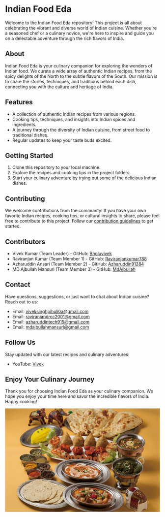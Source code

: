 # Indian Food Eda

Welcome to the Indian Food Eda repository! This project is all about celebrating the vibrant and diverse world of Indian cuisine. Whether you're a seasoned chef or a culinary novice, we're here to inspire and guide you on a delectable adventure through the rich flavors of India.

## About

Indian Food Eda is your culinary companion for exploring the wonders of Indian food. We curate a wide array of authentic Indian recipes, from the spicy delights of the North to the subtle flavors of the South. Our mission is to share the stories, techniques, and traditions behind each dish, connecting you with the culture and heritage of India.

## Features

- A collection of authentic Indian recipes from various regions.
- Cooking tips, techniques, and insights into Indian spices and ingredients.
- A journey through the diversity of Indian cuisine, from street food to traditional dishes.
- Regular updates to keep your taste buds excited.

## Getting Started

1. Clone this repository to your local machine.
2. Explore the recipes and cooking tips in the project folders.
3. Start your culinary adventure by trying out some of the delicious Indian dishes.

## Contributing

We welcome contributions from the community! If you have your own favorite Indian recipes, cooking tips, or cultural insights to share, please feel free to contribute to this project. Follow our [contribution guidelines](CONTRIBUTING.md) to get started.

## Contributors

- Vivek Kumar (Team Leader) - GitHub: [Bholuvivek](https://github.com/Bholuvivek)
- Raviranjan Kumar (Team Member 1) - GitHub: [Raviranjankumar788](https://github.com/Raviranjankumar788)
- Azharuddin Ansari (Team Member 2) - GitHub: [Azharuddin91284](https://github.com/Azharuddin91284)
- MD Ajbullah Mansuri (Team Member 3) - GitHub: [MdAjbullah](https://github.com/MdAjbullah)


## Contact

Have questions, suggestions, or just want to chat about Indian cuisine? Reach out to us:

- Email: [viveksinghpihuli0a@gmail.com](mailto:viveksinghpihuli0a@gmail.com)
- Email: [raviranjandrcc2001@gmail.com](mailto:raviranjandrcc2001@gmail.com)
- Email: [azharuddintech915@gmail.com](mailto:azharuddintech915@gmail.com)
- Email: [mdajbullahmansuri@gmail.com](mailto:mdajbullahmansuri@gmail.com)


## Follow Us

Stay updated with our latest recipes and culinary adventures:

- YouTube: [Vivek](https://youtu.be/ZNWMyDzL8AE?si=w68sBV8yD_MJk2I2)

## Enjoy Your Culinary Journey

Thank you for choosing Indian Food Eda as your culinary companion. We hope you enjoy your time here and savor the incredible flavors of India. Happy cooking!

![Indian Food Eda Logo](food3.jpg)
